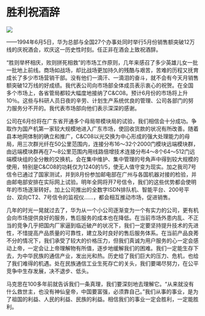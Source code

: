 # 胜利祝酒辞
<img class="pv" src="https://api.visitor.plantree.me/visitor-badge/pv?namespace=plantree.me&key=renzhengfei-speeches/胜利祝酒辞.md">


——1994年6月5日，华为总部与全国27个办事处同时举行5月份销售额突破12万线的庆祝酒会，欢庆这一历史性时刻。任正非在酒会上致祝酒辞。

“胜则举杯相庆，败则拼死相救”的市场工作原则，几年来感召了多少英雄儿女一批一批地上前线。商场如战场，却比战场更加持久的残酷与艰苦，苦难的历程又抚育成长了多少市场营销干部。没有他们一滴汗、一滴泪的奋斗，就不会有今天月销售额突破12万线的好成绩。我代表公司向市场部全体成员表示衷心的祝贺。在全国多个市场上，各省管局都较大幅度地接纳了C&C08。预计6月份的市场将上升10％。这些与科研人员日夜的辛劳、计划生产系统优良的管理、公司各部门的努力服务分不开的。我代表市场部向他们表示深深的感谢。

公司在6月份将在广东省开通多个母局带模块局的试验，我们相信会十分成功。争取作为国产机第一家较大规模地进入广东市场，使回收货款的状况有所改善。随着县本地网体制的确立和推广，C&C08以光交换为中心形成的强大处理能力的母局，用三次群光纤在50公里范围内，连接分布16～32个2000门模块远端模块群，由远端模块群再在7～8公里范围内用线路倍增技术连接分布4～8个64～512门远端模块组的全分散的交换机，会在集中维护、集中管理的号角声中得到较大规模的使用，特别是C&C08的功耗仅为1240的1/5，使无人值守变为现实。加之我司7号信令已通过了国家测试，并到8月份参加邮电部在广州与各国机器对接的检验，并由邮电部安排在实际网上试验。明年全网将开7号信令，我们的这些优势都会使明年的市场逐渐转好。加上公司推出的全数字ISDN排队机、智能平台、200号平台、双向CT2、7号信令的监视仪……，都会相互推动市场，促进销售。

几年的时光一晃就过去了，华为从一个小公司逐渐变为一个有实力的公司，更有机会向市场提供良好的服务，售后服务的成本也在降低。在当前市场外患内乱、不正当的竞争几乎把国内厂家逼到临近破产的状况下，我们一定要坚持提升技术的先进性，不惜提高产品质量的可靠性，建立及时良好的售后服务体系。在当前产品良莠不分的情况下，我们承受了较大的价格压力，但我们真诚为用户服务的心一定会感动上帝，一定会让上帝理解物有所值，逐步地缓解我们的困难。我们一定能生存下去，为中华民族的通信产业，发出光和热。历史给了我们巨大的压力、危机，也给了我们难得的机遇。处在民族通信工业生死存亡的关头，我们要竭尽努力，在公平竞争中生存发展，决不退步、低头。

马克思在100多年前就告诉我们一条真理，我们要深刻地去理解它。“从来就没有什么救世主，也没有神仙皇帝，中国要富强，必须靠自己。”我们从事的事业，是为了祖国的利益、人民的利益、民族的利益。相信我们的事业一定会胜利，一定能胜利。
